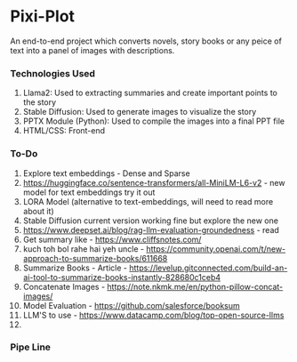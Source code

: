 # Pixi-Plot
An end-to-end project which converts novels, story books or any peice of text into a panel of images with descriptions.

### Technologies Used
1. Llama2: Used to extracting summaries and create important points to the story
2. Stable Diffusion: Used to generate images to visualize the story
3. PPTX Module (Python): Used to compile the images into a final PPT file
4. HTML/CSS: Front-end

### To-Do
1. Explore text embeddings - Dense and Sparse
2. https://huggingface.co/sentence-transformers/all-MiniLM-L6-v2 - new model for text embeddings try it out
3. LORA Model (alternative to text-embeddings, will need to read more about it)
4. Stable Diffusion current version working fine but explore the new one
5. https://www.deepset.ai/blog/rag-llm-evaluation-groundedness - read
6. Get summary like - https://www.cliffsnotes.com/
7. kuch toh bol rahe hai yeh uncle - https://community.openai.com/t/new-approach-to-summarize-books/611668
8. Summarize Books - Article - https://levelup.gitconnected.com/build-an-ai-tool-to-summarize-books-instantly-828680c1ceb4
9. Concatenate Images - https://note.nkmk.me/en/python-pillow-concat-images/
10. Model Evaluation - https://github.com/salesforce/booksum
11. LLM'S to use - https://www.datacamp.com/blog/top-open-source-llms
12. 

### Pipe Line

